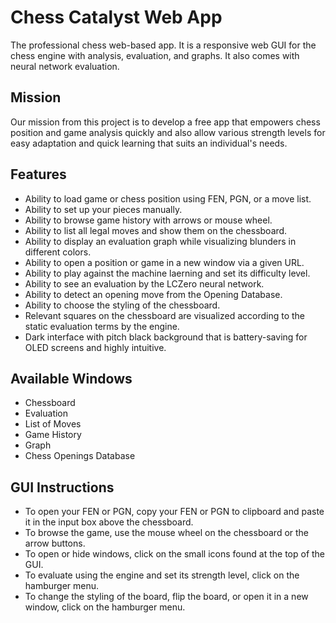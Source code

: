 # Chess Catalyst Web App

The professional chess web-based app.
It is a responsive web GUI for the chess engine with analysis, evaluation, and graphs. It also comes with neural network evaluation.


## Mission

Our mission from this project is to develop a free app that empowers chess position and game analysis quickly and also allow various strength levels for easy adaptation and quick learning that suits an individual's needs.

## Features

- Ability to load game or chess position using FEN, PGN, or a move list.
- Ability to set up your pieces manually.
- Ability to browse game history with arrows or mouse wheel.
- Ability to list all legal moves and show them on the chessboard.
- Ability to display an evaluation graph while visualizing blunders in different colors.
- Ability to open a position or game in a new window via a given URL.
- Ability to play against the machine laerning and set its difficulty level.
- Ability to see an evaluation by the LCZero neural network.
- Ability to detect an opening move from the Opening Database.
- Ability to choose the styling of the chessboard.
- Relevant squares on the chessboard are visualized according to the static evaluation terms by the engine.
- Dark interface with pitch black background that is battery-saving for OLED screens and highly intuitive.


## Available Windows

- Chessboard
- Evaluation
- List of Moves
- Game History
- Graph
- Chess Openings Database


## GUI Instructions

- To open your FEN or PGN, copy your FEN or PGN to clipboard and paste it in the input box above the chessboard.
- To browse the game, use the mouse wheel on the chessboard or the arrow buttons.
- To open or hide windows, click on the small icons found at the top of the GUI.
- To evaluate using the engine and set its strength level, click on the hamburger menu.
- To change the styling of the board, flip the board, or open it in a new window, click on the hamburger menu. 
